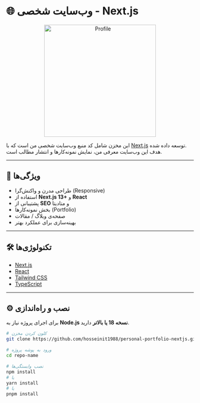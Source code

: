 # 🌐 وب‌سایت شخصی - Next.js

<p align="center">
  <img src="Screenshot 2025-09-11 at 00-42-19 Hossein Shourgashti - Web Designer.jpg" alt="Profile" width="300"/>
</p>


این مخزن شامل کد منبع وب‌سایت شخصی من است که با [Next.js](https://nextjs.org/) توسعه داده شده.  
هدف این وب‌سایت معرفی من، نمایش نمونه‌کارها و انتشار مطالب است.

---

## 🚀 ویژگی‌ها
- طراحی مدرن و واکنش‌گرا (Responsive)
- استفاده از **Next.js 13+** و **React**
- پشتیبانی از **SEO** و متادیتا
- بخش نمونه‌کارها (Portfolio)
- صفحه‌ی وبلاگ / مقالات
- بهینه‌سازی برای عملکرد بهتر

---

## 🛠️ تکنولوژی‌ها
- [Next.js](https://nextjs.org/)  
- [React](https://react.dev/)  
- [Tailwind CSS](https://tailwindcss.com/)  
- [TypeScript](https://www.typescriptlang.org/) 

---

## ⚙️ نصب و راه‌اندازی

برای اجرای پروژه نیاز به **Node.js نسخه 18 یا بالاتر** دارید.

```bash
# کلون کردن مخزن
git clone https://github.com/hosseinit1988/personal-portfolio-nextjs.git

# ورود به پوشه پروژه
cd repo-name

# نصب وابستگی‌ها
npm install
# یا
yarn install
# یا
pnpm install
